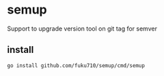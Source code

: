 # semup
Support to upgrade version tool on git tag for semver

## install
```
go install github.com/fuku710/semup/cmd/semup
```